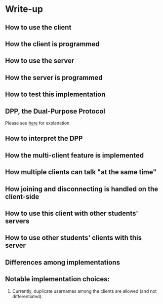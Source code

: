 # Write-up

## How to use the client

## How the client is programmed

## How to use the server

## How the server is programmed

## How to test this implementation

## DPP, the Dual-Purpose Protocol

Please see [here](https://sjcjoosten.nl/etc/ComputerNetworksWiki/index.php/Lab2_DPP) for explanation.

## How to interpret the DPP

## How the multi-client feature is implemented

## How multiple clients can talk "at the same time"

## How joining and disconnecting is handled on the client-side

## How to use this client with other students' servers

## How to use other students' clients with this server

## Differences among implementations


## Notable implementation choices:
1. Currently, duplicate usernames among the clients are allowed (and not differentiated).

